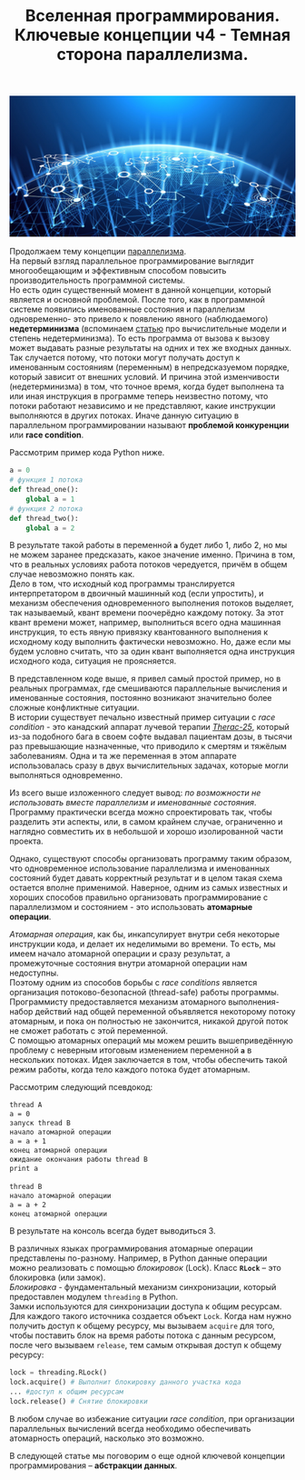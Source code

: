 ﻿---
layout: post
title: Вселенная программирования. Ключевые концепции ч4 - Темная сторона параллелизма.
category: universe
---
![](/image/post-2021-01-10/1.png)  

Продолжаем тему концепции [параллелизма](https://optima740.github.io/universe/2021/03/25/programming-universe6/).  
На первый взгляд параллельное программирование выглядит многообещающим и эффективным способом повысить производительность программной системы.   
Но есть один существенный момент в данной концепции, который является и основной проблемой. После того, как в программной системе появились именованные состояния и параллелизм одновременно- это привело к появлению явного (наблюдаемого) **недетерминизма** (вспоминаем [статью](https://optima740.github.io/universe/2021/01/26/programming-universe3/) про вычислительные модели и степень недетерминизма). То есть программа от вызова к вызову может выдавать разные результаты на одних и тех же входных данных. Так случается потому, что потоки могут получать доступ к именованным состояниям (переменным) в непредсказуемом порядке, который зависит от внешних условий. И причина этой изменчивости (недетерминизма) в том, что точное время, когда будет выполнена та или иная инструкция в программе теперь неизвестно потому, что потоки работают независимо и не представляют, какие инструкции выполняются в других потоках. Иначе данную ситуацию в параллельном программировании называют **проблемой конкуренции** или **race condition**.  

Рассмотрим пример кода Python ниже.  

```python
a = 0
# функция 1 потока
def thread_one():
    global a = 1
# функция 2 потока
def thread_two():
    global a = 2
```
В результате такой работы в переменной **`a`** будет либо 1, либо 2, но мы не можем заранее предсказать, какое значение именно. Причина в том, что в реальных условиях работа потоков чередуется, причём в общем случае невозможно понять как.  
Дело в том, что исходный код программы транслируется интерпретатором в двоичный машинный код (если упростить), и механизм обеспечения одновременного выполнения потоков выделяет, так называемый, квант времени поочерёдно каждому потоку. За этот квант времени может, например, выполниться всего одна машинная инструкция, то есть явную привязку квантованного выполнения к исходному коду выполнить фактически невозможно. 
Но, даже если мы будем условно считать, что за один квант выполняется одна инструкция исходного кода, ситуация не проясняется.  

В представленном коде выше, я привел самый простой пример, но в реальных программах, где смешиваются параллельные вычисления и именованные состояния, постоянно возникают значительно более сложные конфликтные ситуации.   
В истории существует печально известный пример ситуации с *race condition* - это канадский аппарат лучевой терапии [*Therac-25*](https://ru.wikipedia.org/wiki/Therac-25), который из-за подобного бага в своем софте выдавал пациентам дозы, в тысячи раз превышающие назначенные, что приводило к смертям и тяжёлым заболеваниям. Одна и та же переменная в этом аппарате использовалась сразу в двух вычислительных задачах, которые могли выполняться одновременно.  

Из всего выше изложенного следует вывод: *по возможности не использовать вместе параллелизм и именованные состояния*. Программу практически всегда можно спроектировать так, чтобы разделить эти аспекты, или, в самом крайнем случае, ограниченно и наглядно совместить их в небольшой и хорошо изолированной части проекта.  
  
Однако, существуют способы организовать программу таким образом, что одновременное использование параллелизма и именованных состояний будет давать корректный результат и в целом такая схема остается вполне применимой. Наверное, одним из самых известных и хороших способов правильно организовать программирование с параллелизмом и состоянием - это использовать **атомарные операции**.  

*Атомарная операция*, как бы, инкапсулирует внутри себя некоторые инструкции кода, и делает их неделимыми во времени. То есть, мы имеем начало атомарной операции и сразу результат, а промежуточные состояния внутри атомарной операции нам недоступны.  
Поэтому одним из способов борьбы с *race conditions* является организация потоково-безопасной (thread-safe) работы программы. Программисту предоставляется механизм атомарного выполнения- набор действий над общей переменной объявляется некоторому потоку атомарным, и пока он полностью не закончится, никакой другой поток не сможет работать с этой переменной.  
С помощью атомарных операций мы можем решить вышеприведённую проблему с неверным итоговым изменением переменной **`a`** в нескольких потоках. Идея заключается в том, чтобы обеспечить такой режим работы, когда тело каждого потока будет атомарным.  
 
Рассмотрим следующий псевдокод:  
```
thread A
a = 0
запуск thread B
начало атомарной операции
a = a + 1
конец атомарной операции
ожидание окончания работы thread B
print a

thread B
начало атомарной операции
a = a + 2
конец атомарной операции
```  
В результате на консоль всегда будет выводиться 3.  

В различных языках программирования атомарные операции представлены по-разному. Например, в Python данные операции можно реализовать с помощью *блокировок* (Lock). 
Класс **`RLock`** – это блокировка (или замок).  
*Блокировка* -  фундаментальный механизм синхронизации, который предоставлен модулем `threading` в Python.    
Замки используются для синхронизации доступа к общим ресурсам. Для каждого такого источника создается объект `Lock`. Когда нам нужно получить доступ к общему ресурсу, мы вызываем `acquire` для того, чтобы поставить блок на время работы потока с данным ресурсом, после чего вызываем `release`, тем самым открывая доступ к общему ресурсу:  

```python
lock = threading.RLock() 
lock.acquire() # Выполнит блокировку данного участка кода
... #доступ к общим ресурсам
lock.release() # Снятие блокировки 
```  

В любом случае во избежание ситуации *race condition*, при организации параллельных вычислений всегда необходимо обеспечивать атомарность операций, насколько это возможно.  
  
В следующей статье мы поговорим о еще одной ключевой концепции программирования – **абстракции данных**.  








